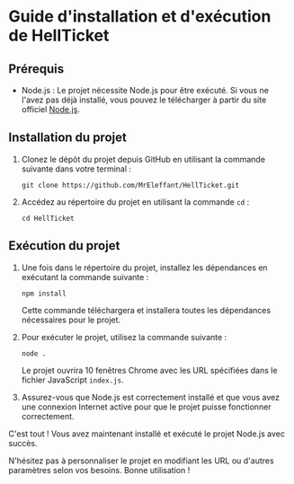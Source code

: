 # Guide d'installation et d'exécution de HellTicket

## Prérequis

- Node.js : Le projet nécessite Node.js pour être exécuté. Si vous ne l'avez pas déjà installé, vous pouvez le télécharger à partir du site officiel [Node.js](https://nodejs.org/fr/download/).

## Installation du projet

1. Clonez le dépôt du projet depuis GitHub en utilisant la commande suivante dans votre terminal :

   ```shell
   git clone https://github.com/MrEleffant/HellTicket.git
   ```


2. Accédez au répertoire du projet en utilisant la commande `cd` :

   ```shell
   cd HellTicket
   ```

## Exécution du projet

1. Une fois dans le répertoire du projet, installez les dépendances en exécutant la commande suivante :

   ```shell
   npm install
   ```

   Cette commande téléchargera et installera toutes les dépendances nécessaires pour le projet.

2. Pour exécuter le projet, utilisez la commande suivante :

   ```shell
   node .
   ```

   Le projet ouvrira 10 fenêtres Chrome avec les URL spécifiées dans le fichier JavaScript `index.js`.

3. Assurez-vous que Node.js est correctement installé et que vous avez une connexion Internet active pour que le projet puisse fonctionner correctement.

C'est tout ! Vous avez maintenant installé et exécuté le projet Node.js avec succès.

N'hésitez pas à personnaliser le projet en modifiant les URL ou d'autres paramètres selon vos besoins. Bonne utilisation !